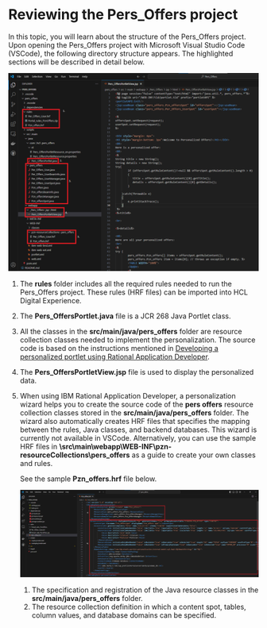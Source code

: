 # Reviewing the Pers_Offers project

In this topic, you will learn about the structure of the Pers_Offers project. Upon opening the Pers_Offers project with Microsoft Visual Studio Code (VSCode), the following directory structure appears. The highlighted sections will be described in detail below.

![Pers_Offers MVC project overview](./images/Pers_offers_project_overview.png)  

1. The **rules** folder includes all the required rules needed to run the Pers_Offers project. These rules (HRF files) can be imported into HCL Digital Experience.  

2. The **Pers_OffersPortlet.java** file is a JCR 268 Java Portlet class.

3. All the classes in the **src/main/java/pers_offers** folder are resource collection classes needed to implement the personalization. The source code is based on the instructions mentioned in [Developing a personalized portlet using Rational Application Developer](../RAD/index.md).

4. The **Pers_OffersPortletView.jsp** file is used to display the personalized data.

5. When using IBM Rational Application Developer, a personalization wizard helps you to create the source code of the **pers offers** resource collection classes stored in the **src/main/java/pers_offers** folder. The wizard also automatically creates HRF files that specifies the mapping between the rules, Java classes, and backend databases. This wizard is currently not available in VSCode. Alternatively, you can use the sample HRF files in **\src\main\webapp\WEB-INF\pzn-resourceCollections\pers_offers** as a guide to create your own classes and rules.

    See the sample **Pzn_offers.hrf** file below.

    ![HRF File descriptions](./images/hrf_file_descriptions.png)  

    1. The specification and registration of the Java resource classes in the **src/main/java/pers_offers** folder.  
    2. The resource collection definition in which a content spot, tables, column values, and database domains can be specified.  
